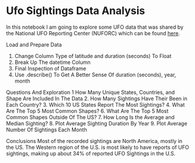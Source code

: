 # Ufo Sightings Data Analysis

In this notebook I am going to explore some UFO data that was shared by the National UFO Reporting Center (NUFORC) which can be found [here](https://www.kaggle.com/datasets/NUFORC/ufo-sightings).


Load and Prepare Data
1. Change Column Type of latitude and duration (seconds) To Float
2. Break Up The datetime Column
3. Final Inspection of Dataframe
4. Use .describe() To Get A Better Sense Of duration (seconds), year, month


Questions And Exploration
1  How Many Unique States, Countries, and Shape Are Included In The Data
2. How Many Sightings Have Their Been in Each Country?
3. Which 10 US States Report The Most Sightings?
4. What Are The Top 5 Most Common Shapes?
6. What Are The Top 5 Most Common Shapes Outside Of The US?
7. How Long Is the Average and Median Sighting?
8. Plot Average Sighting Duration By Year
9. Plot Average Number Of Sightings Each Month

Conclusions
Most of the recorded sightings are North America, mostly in the US. The Western region of the U.S. is most likely to have reports of UFO sightings, making up about 34% of reported UFO Sightings in the U.S.
